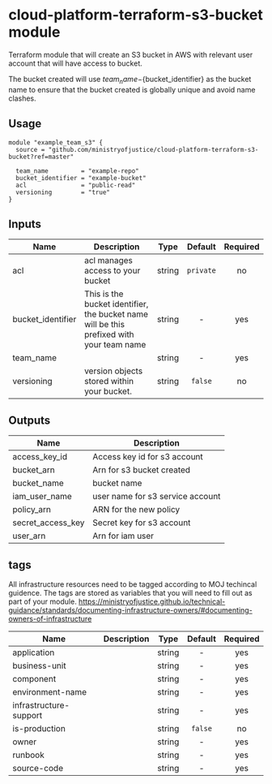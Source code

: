 # cloud-platform-terraform-s3-bucket module

Terraform module that will create an S3 bucket in AWS with relevant user account that will have access to bucket.

The bucket created will use ${team_name}-${bucket_identifier} as the bucket name to ensure that the bucket created is globally unique and avoid name clashes.

## Usage

```hcl
module "example_team_s3" {
  source = "github.com/ministryofjustice/cloud-platform-terraform-s3-bucket?ref=master"

  team_name         = "example-repo"
  bucket_identifier = "example-bucket"
  acl               = "public-read"
  versioning        = "true"
}
```

## Inputs

| Name | Description | Type | Default | Required |
|------|-------------|:----:|:-----:|:-----:|
| acl | acl manages access to your bucket | string | `private` | no |
| bucket_identifier | This is the bucket identifier, the bucket name will be this prefixed with your team name | string | - | yes |
| team_name |  | string | - | yes |
| versioning | version objects stored within your bucket. | string | `false` | no |

## Outputs

| Name | Description |
|------|-------------|
| access_key_id | Access key id for s3 account |
| bucket_arn | Arn for s3 bucket created |
| bucket_name | bucket name |
| iam_user_name | user name for s3 service account |
| policy_arn | ARN for the new policy |
| secret_access_key | Secret key for s3 account |
| user_arn | Arn for iam user |

## tags 

All infrastructure resources need to be tagged according to MOJ techincal guidence. The tags are stored as variables that you will need to fill out as part of your module.
https://ministryofjustice.github.io/technical-guidance/standards/documenting-infrastructure-owners/#documenting-owners-of-infrastructure

| Name | Description | Type | Default | Required |
|------|-------------|:----:|:-----:|:-----:|
| application |  | string | - | yes |
| business-unit |  | string | - | yes |
| component |  | string | - | yes |
| environment-name |  | string | - | yes |
| infrastructure-support |  | string | - | yes |
| is-production |  | string | `false` | no |
| owner |  | string | - | yes |
| runbook |  | string | - | yes |
| source-code |  | string | - | yes |





